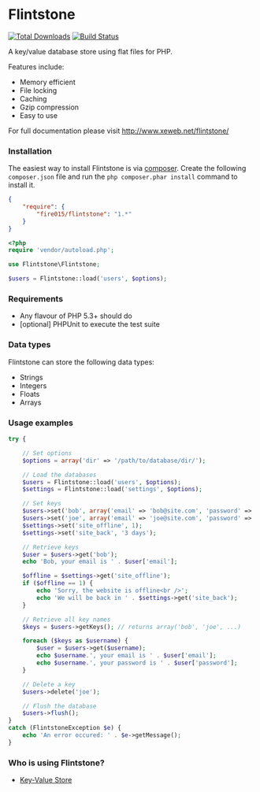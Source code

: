 Flintstone
==========

[![Total Downloads](https://img.shields.io/packagist/dm/fire015/flintstone.svg)](https://packagist.org/packages/fire015/flintstone)
[![Build Status](https://travis-ci.org/fire015/flintstone.svg?branch=master)](https://travis-ci.org/fire015/flintstone)

A key/value database store using flat files for PHP.

Features include:

* Memory efficient
* File locking
* Caching
* Gzip compression
* Easy to use

For full documentation please visit http://www.xeweb.net/flintstone/

### Installation

The easiest way to install Flintstone is via [composer](http://getcomposer.org/). Create the following `composer.json` file and run the `php composer.phar install` command to install it.

```json
{
    "require": {
        "fire015/flintstone": "1.*"
    }
}
```

```php
<?php
require 'vendor/autoload.php';

use Flintstone\Flintstone;

$users = Flintstone::load('users', $options);
```

### Requirements

- Any flavour of PHP 5.3+ should do
- [optional] PHPUnit to execute the test suite

### Data types

Flintstone can store the following data types:

* Strings
* Integers
* Floats
* Arrays

### Usage examples

```php
try {

	// Set options
	$options = array('dir' => '/path/to/database/dir/');

	// Load the databases
	$users = Flintstone::load('users', $options);
	$settings = Flintstone::load('settings', $options);

	// Set keys
	$users->set('bob', array('email' => 'bob@site.com', 'password' => '123456'));
	$users->set('joe', array('email' => 'joe@site.com', 'password' => 'test'));
	$settings->set('site_offline', 1);
	$settings->set('site_back', '3 days');

	// Retrieve keys
	$user = $users->get('bob');
	echo 'Bob, your email is ' . $user['email'];

	$offline = $settings->get('site_offline');
	if ($offline == 1) {
		echo 'Sorry, the website is offline<br />';
		echo 'We will be back in ' . $settings->get('site_back');
	}

	// Retrieve all key names
	$keys = $users->getKeys(); // returns array('bob', 'joe', ...)

	foreach ($keys as $username) {
		$user = $users->get($username);
		echo $username.', your email is ' . $user['email'];
		echo $username.', your password is ' . $user['password'];
	}

	// Delete a key
	$users->delete('joe');

	// Flush the database
	$users->flush();
}
catch (FlintstoneException $e) {
	echo 'An error occured: ' . $e->getMessage();
}
```

### Who is using Flintstone?

- [Key-Value Store](https://github.com/adammbalogh/key-value-store)
